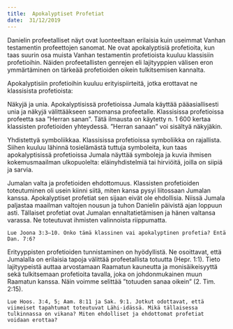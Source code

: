 ```yaml
---
title:  Apokalyptiset Profetiat
date:  31/12/2019
---
```


Danielin profeetalliset näyt ovat luonteeltaan erilaisia kuin useimmat Vanhan testamentin profeettojen sanomat. Ne ovat apokalyptisiä profetioita, kun taas suurin osa muista Vanhan testamentin profetioista kuuluu klassisiin profetioihin. Näiden profeetallisten genrejen eli lajityyppien välisen eron ymmärtäminen on tärkeää profetioiden oikein tulkitsemisen kannalta.

Apokalyptisiin profetioihin kuuluu erityispiirteitä, jotka erottavat ne klassisista profetioista:

Näkyjä ja unia. Apokalyptisissä profetioissa Jumala käyttää pääasiallisesti unia ja näkyjä välittääkseen sanomansa profeetalle. Klassisissa profetioissa profeetta saa ”Herran sanan”. Tätä ilmausta on käytetty n. 1 600 kertaa klassisten profetioiden yhteydessä. ”Herran sanaan” voi sisältyä näkyjäkin.

Yhdistettyä symboliikkaa. Klassisissa profetioissa symboliikka on rajallista. Siihen kuuluu lähinnä tosielämästä tuttuja symboleita, kun taas apokalyptisissä profetioissa Jumala näyttää symboleja ja kuvia ihmisen kokemusmaailman ulkopuolelta: eläinyhdistelmiä tai hirviöitä, joilla on siipiä ja sarvia.

Jumalan valta ja profetioiden ehdottomuus. Klassisten profetioiden toteutuminen oli usein kiinni siitä, miten kansa pysyi liitossaan Jumalan kanssa. Apokalyptiset profetiat sen sijaan eivät ole ehdollisia. Niissä Jumala paljastaa maailman valtojen nousun ja tuhon Danielin päivistä ajan loppuun asti. Tällaiset profetiat ovat Jumalan ennaltatietämisen ja hänen valtansa varassa. Ne toteutuvat ihmisten valinnoista riippumatta.

`Lue Joona 3:3–10. Onko tämä klassinen vai apokalyptinen profetia? Entä Dan. 7:6?`

Erityyppisten profetioiden tunnistaminen on hyödyllistä. Ne osoittavat, että Jumalalla on erilaisia tapoja välittää profeetallista totuutta (Hepr. 1:1). Tieto lajityypeistä auttaa arvostamaan Raamatun kauneutta ja monisäikeisyyttä sekä tulkitsemaan profetioita tavalla, joka on johdonmukainen muun Raamatun kanssa. Näin voimme selittää ”totuuden sanaa oikein” (2. Tim. 2:15).

`Lue Hoos. 3:4, 5; Aam. 8:11 ja Sak. 9:1. Jotkut odottavat, että viimeiset tapahtumat toteutuvat Lähi-idässä. Mikä tällaisessa tulkinnassa on vikana? Miten ehdolliset ja ehdottomat profetiat voidaan erottaa?`